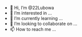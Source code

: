 - 👋 Hi, I’m @22Lubowa
- 👀 I’m interested in ...
- 🌱 I’m currently learning ...
- 💞️ I’m looking to collaborate on ...
- 📫 How to reach me ...

<!---
22Lubowa/22Lubowa is a ✨ special ✨ repository because its `README.md` (this file) appears on your GitHub profile.
You can click the Preview link to take a look at your changes.
--->
